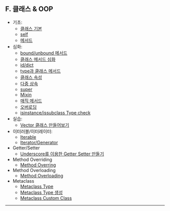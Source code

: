 ## F. 클래스 & OOP

- 기초:
  - [클래스 기본](./01-class_basic.md)
  - [self](./02-class_self.md)
  - [메서드](./03-class_method.md)
- 심화:
  - [bound/unbound 메서드](./04-class_method_bound_method.md)
  - [클래스 메서드 심화](./05-class_method_심화1md.md)
  - [id/dict](./06-class_id_dict_.md)
  - [type과 클래스 메서드](./07-class_method_type.md)
  - [클래스 속성](./08-class_attr.md)
  - [다중 상속](./09-다중_상속.md)
  - [super](./10-super_class.md)
  - [Mixin](./11-Mixin.md)
  - [매직 메서드](./12-MagicMethod.md)
  - [오버로딩](./13-MagicMethodOverloading.md)
  - [isinstance/issubclass Type check](./17-type_types_isinstance_issubclass.md)
- 실습:
  - [Vector 클래스 만들어보기](./14-Vector클래스_만들어보기.md)
- 이터러블/이터레이터:
  - [Iterable](./15-Iterable.md)
  - [Iterator/Generator](./16-Iterator_Generator.md)
- Getter/Setter
  - [Underscore를 이용한 Getter Setter 만들기](./18-Underscore를%20이용한%20Getter%20Setter.md)
- Method Overriding
  - [Method Overring](./19-Method_Overriding.md)
- Method Overloading
  - [Method Overloading](./20-Method_Overloading.md)
- Metaclass
  - [Metaclass Type](./21-Metaclass_type.md) 
  - [Metaclass Type 생성](./22-Metaclass_type_생성.md)
  - [Metaclass Custom Class](./23-Metaclass_CustomClass.md) 
---
